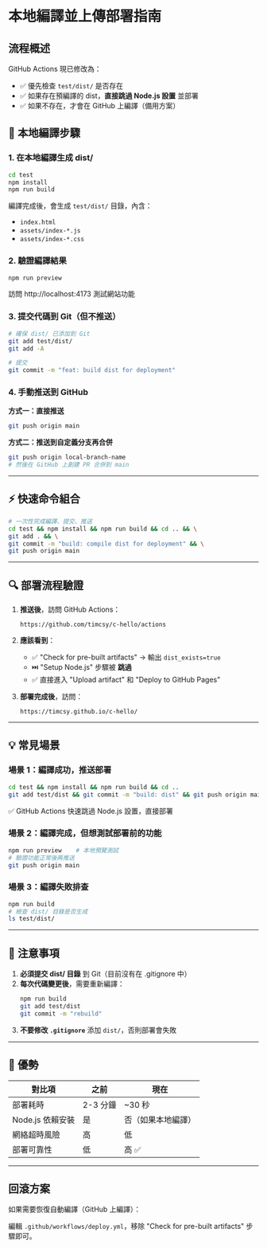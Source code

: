 # 本地編譯並上傳部署指南

## 流程概述

GitHub Actions 現已修改為：
- ✅ 優先檢查 `test/dist/` 是否存在
- ✅ 如果存在預編譯的 dist，**直接跳過 Node.js 設置** 並部署
- ✅ 如果不存在，才會在 GitHub 上編譯（備用方案）

## 📝 本地編譯步驟

### 1. 在本地編譯生成 dist/

```bash
cd test
npm install
npm run build
```

編譯完成後，會生成 `test/dist/` 目錄，內含：
- `index.html`
- `assets/index-*.js`
- `assets/index-*.css`

### 2. 驗證編譯結果

```bash
npm run preview
```

訪問 http://localhost:4173 測試網站功能

### 3. 提交代碼到 Git（但不推送）

```bash
# 確保 dist/ 已添加到 Git
git add test/dist/
git add -A

# 提交
git commit -m "feat: build dist for deployment"
```

### 4. 手動推送到 GitHub

**方式一：直接推送**
```bash
git push origin main
```

**方式二：推送到自定義分支再合併**
```bash
git push origin local-branch-name
# 然後在 GitHub 上創建 PR 合併到 main
```

---

## ⚡ 快速命令組合

```bash
# 一次性完成編譯、提交、推送
cd test && npm install && npm run build && cd .. && \
git add . && \
git commit -m "build: compile dist for deployment" && \
git push origin main
```

---

## 🔍 部署流程驗證

1. **推送後**，訪問 GitHub Actions：
   ```
   https://github.com/timcsy/c-hello/actions
   ```

2. **應該看到**：
   - ✅ "Check for pre-built artifacts" → 輸出 `dist_exists=true`
   - ⏭️ "Setup Node.js" 步驟被 **跳過**
   - ✅ 直接進入 "Upload artifact" 和 "Deploy to GitHub Pages"

3. **部署完成後**，訪問：
   ```
   https://timcsy.github.io/c-hello/
   ```

---

## 💡 常見場景

### 場景 1：編譯成功，推送部署
```bash
cd test && npm install && npm run build && cd ..
git add test/dist && git commit -m "build: dist" && git push origin main
```
✅ GitHub Actions 快速跳過 Node.js 設置，直接部署

### 場景 2：編譯完成，但想測試部署前的功能
```bash
npm run preview    # 本地預覽測試
# 驗證功能正常後再推送
git push origin main
```

### 場景 3：編譯失敗排查
```bash
npm run build
# 檢查 dist/ 目錄是否生成
ls test/dist/
```

---

## 🛑 注意事項

1. **必須提交 dist/ 目錄** 到 Git（目前沒有在 .gitignore 中）
2. **每次代碼變更後**，需要重新編譯：
   ```bash
   npm run build
   git add test/dist
   git commit -m "rebuild"
   ```
3. **不要修改 `.gitignore`** 添加 `dist/`，否則部署會失敗

---

## 🎯 優勢

| 對比項 | 之前 | 現在 |
|------|------|------|
| 部署耗時 | 2-3 分鐘 | ~30 秒 |
| Node.js 依賴安裝 | 是 | 否（如果本地編譯） |
| 網絡超時風險 | 高 | 低 |
| 部署可靠性 | 低 | 高 ✅ |

---

## 回滾方案

如果需要恢復自動編譯（GitHub 上編譯）：

編輯 `.github/workflows/deploy.yml`，移除 "Check for pre-built artifacts" 步驟即可。
